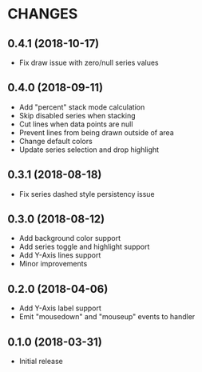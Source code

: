 CHANGES
=======

0.4.1 (2018-10-17)
------------------

* Fix draw issue with zero/null series values

0.4.0 (2018-09-11)
------------------

* Add "percent" stack mode calculation
* Skip disabled series when stacking
* Cut lines when data points are null
* Prevent lines from being drawn outside of area
* Change default colors
* Update series selection and drop highlight

0.3.1 (2018-08-18)
------------------

* Fix series dashed style persistency issue

0.3.0 (2018-08-12)
------------------

* Add background color support
* Add series toggle and highlight support
* Add Y-Axis lines support
* Minor improvements

0.2.0 (2018-04-06)
------------------

* Add Y-Axis label support
* Emit "mousedown" and "mouseup" events to handler

0.1.0 (2018-03-31)
------------------

* Initial release
